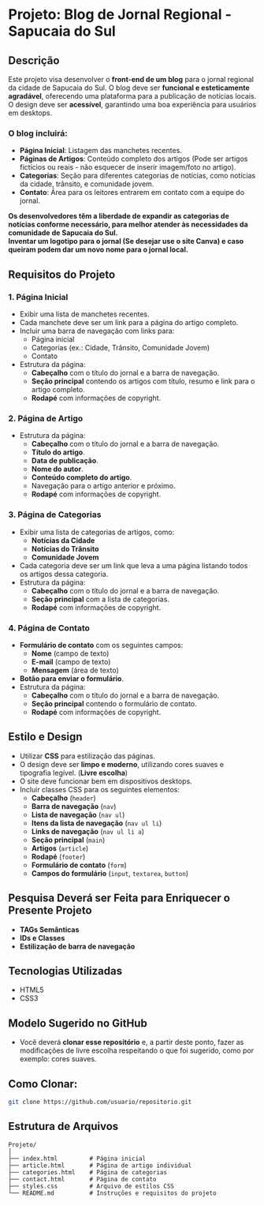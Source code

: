 # Projeto: Blog de Jornal Regional - Sapucaia do Sul

## Descrição
Este projeto visa desenvolver o **front-end de um blog** para o jornal regional da cidade de Sapucaia do Sul. O blog deve ser **funcional e esteticamente agradável**, oferecendo uma plataforma para a publicação de notícias locais. O design deve ser **acessível**, garantindo uma boa experiência para usuários em desktops.

### O blog incluirá:
- **Página Inicial**: Listagem das manchetes recentes.
- **Páginas de Artigos**: Conteúdo completo dos artigos (Pode ser artigos fictícios ou reais - não esquecer de inserir imagem/foto no artigo).
- **Categorias**: Seção para diferentes categorias de notícias, como notícias da cidade, trânsito, e comunidade jovem.
- **Contato**: Área para os leitores entrarem em contato com a equipe do jornal.

__Os desenvolvedores têm a liberdade de expandir as categorias de notícias conforme necessário, para melhor atender às necessidades da comunidade de Sapucaia do Sul.__ <br>
__Inventar um logotipo para o jornal (Se desejar use o site Canva) e caso queiram podem dar um novo nome para o jornal local.__


## Requisitos do Projeto

### 1. Página Inicial
- Exibir uma lista de manchetes recentes.
- Cada manchete deve ser um link para a página do artigo completo.
- Incluir uma barra de navegação com links para:
  - Página inicial
  - Categorias (ex.: Cidade, Trânsito, Comunidade Jovem)
  - Contato
- Estrutura da página:
  - **Cabeçalho** com o título do jornal e a barra de navegação.
  - **Seção principal** contendo os artigos com título, resumo e link para o artigo completo.
  - **Rodapé** com informações de copyright.

### 2. Página de Artigo
- Estrutura da página:
  - **Cabeçalho** com o título do jornal e a barra de navegação.
  - **Título do artigo**.
  - **Data de publicação**.
  - **Nome do autor**.
  - **Conteúdo completo do artigo**.
  - Navegação para o artigo anterior e próximo.
  - **Rodapé** com informações de copyright.

### 3. Página de Categorias
- Exibir uma lista de categorias de artigos, como:
  - **Notícias da Cidade**
  - **Notícias do Trânsito**
  - **Comunidade Jovem**
- Cada categoria deve ser um link que leva a uma página listando todos os artigos dessa categoria.
- Estrutura da página:
  - **Cabeçalho** com o título do jornal e a barra de navegação.
  - **Seção principal** com a lista de categorias.
  - **Rodapé** com informações de copyright.

### 4. Página de Contato
- **Formulário de contato** com os seguintes campos:
  - **Nome** (campo de texto)
  - **E-mail** (campo de texto)
  - **Mensagem** (área de texto)
- **Botão para enviar o formulário**.
- Estrutura da página:
  - **Cabeçalho** com o título do jornal e a barra de navegação.
  - **Seção principal** contendo o formulário de contato.
  - **Rodapé** com informações de copyright.

## Estilo e Design
- Utilizar **CSS** para estilização das páginas.
- O design deve ser **limpo e moderno**, utilizando cores suaves e tipografia legível. (**Livre escolha**)
- O site deve funcionar bem em dispositivos desktops.
- Incluir classes CSS para os seguintes elementos:
  - **Cabeçalho** (`header`) 
  - **Barra de navegação** (`nav`)
  - **Lista de navegação** (`nav ul`)
  - **Itens da lista de navegação** (`nav ul li`)
  - **Links de navegação** (`nav ul li a`)
  - **Seção principal** (`main`)
  - **Artigos** (`article`)
  - **Rodapé** (`footer`)
  - **Formulário de contato** (`form`)
  - **Campos do formulário** (`input`, `textarea`, `button`)

## Pesquisa Deverá ser Feita para Enriquecer o Presente Projeto
- **TAGs Semânticas**
- **IDs e Classes**
- **Estilização de barra de navegação**

## Tecnologias Utilizadas
- HTML5
- CSS3

## Modelo Sugerido no GitHub
- Você deverá **clonar esse repositório** e, a partir deste ponto, fazer as modificações de livre escolha respeitando o que foi sugerido, como por exemplo: cores suaves.

## Como Clonar:

```bash
git clone https://github.com/usuario/repositorio.git

```



## Estrutura de Arquivos

```plaintext
Projeto/
│
├── index.html         # Página inicial
├── article.html       # Página de artigo individual
├── categories.html    # Página de categorias
├── contact.html       # Página de contato
├── styles.css         # Arquivo de estilos CSS
└── README.md          # Instruções e requisitos do projeto
